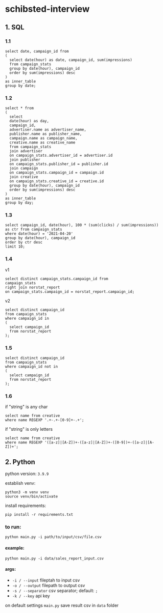 # schibsted-interview

## 1. SQL

### 1.1
```
select date, campaign_id from
(
  select date(hour) as date, campaign_id, sum(impressions)
  from campaign_stats 
  group by date(hour), campaign_id 
  order by sum(impressions) desc
)
as inner_table
group by date;
```

### 1.2
```
select * from
(
  select
  date(hour) as day,
  campaign_id,
  advertiser.name as advertiser_name,
  publisher.name as publisher_name,
  campaign.name as campaign_name,
  creative.name as creative_name
  from campaign_stats
  join advertiser
  on campaign_stats.advertiser_id = advertiser.id
  join publisher
  on campaign_stats.publisher_id = publisher.id
  join campaign
  on campaign_stats.campaign_id = campaign.id
  join creative
  on campaign_stats.creative_id = creative.id
  group by date(hour), campaign_id
  order by sum(impressions) desc
) 
as inner_table
group by day;
```

### 1.3
```
select campaign_id, date(hour), 100 * (sum(clicks) / sum(impressions)) as ctr from campaign_stats
where date(hour) = '2021-04-20'
group by date(hour), campaign_id
order by ctr desc
limit 10;
```

### 1.4
v1
```
select distinct campaign_stats.campaign_id from
campaign_stats
right join norstat_report
on campaign_stats.campaign_id = norstat_report.campaign_id;
```

v2
```
select distinct campaign_id
from campaign_stats 
where campaign_id in 
(
  select campaign_id 
  from norstat_report
);
```

### 1.5
```
select distinct campaign_id 
from campaign_stats 
where campaign_id not in 
(
  select campaign_id 
  from norstat_report
);
```

### 1.6

if "string" is any char
```
select name from creative
where name REGEXP '.+-.+-[0-9]+-.+';
```

if "string" is only letters
```
select name from creative
where name REGEXP '([a-z]|[A-Z])+-([a-z]|[A-Z])+-([0-9])+-([a-z]|[A-Z])+';
```

## 2. Python

python version: ```3.9.9``` <br>

establish venv:
``` 
python3 -m venv venv
source venv/bin/activate
```

install requirements: 
```
pip install -r requirements.txt
``` 

### to run: <br>
```python main.py -i path/to/input/csv/file.csv```

#### example: 
```python main.py -i data/sales_report_input.csv```

#### args:
- `-i / --input` fileptah to input csv
- `-o / --output` filepath to output csv
- `-s / --separator` csv separator; default: `;`
- `-k / --key` api key

on default settings ```main.py``` save result csv in ```data``` folder 
